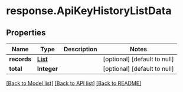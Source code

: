 # response.ApiKeyHistoryListData
## Properties

| Name | Type | Description | Notes |
|------------ | ------------- | ------------- | -------------|
| **records** | [**List**](models.ApiKeyHistories.md) |  | [optional] [default to null] |
| **total** | **Integer** |  | [optional] [default to null] |

[[Back to Model list]](../README.md#documentation-for-models) [[Back to API list]](../README.md#documentation-for-api-endpoints) [[Back to README]](../README.md)


